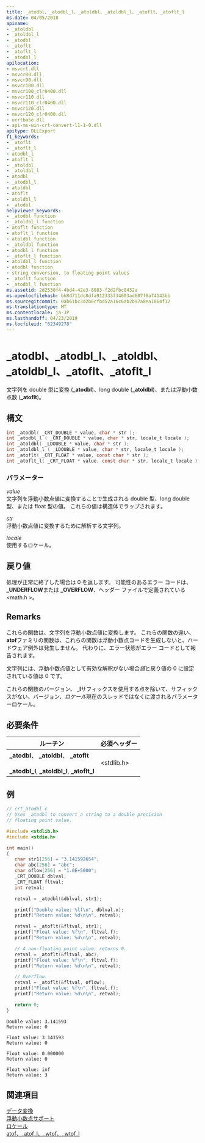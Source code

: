 ```yaml
---
title: _atodbl、_atodbl_l、_atoldbl、_atoldbl_l、_atoflt、_atoflt_l
ms.date: 04/05/2018
apiname:
- _atoldbl
- _atoldbl_l
- _atodbl
- _atoflt
- _atoflt_l
- _atodbl_l
apilocation:
- msvcrt.dll
- msvcr80.dll
- msvcr90.dll
- msvcr100.dll
- msvcr100_clr0400.dll
- msvcr110.dll
- msvcr110_clr0400.dll
- msvcr120.dll
- msvcr120_clr0400.dll
- ucrtbase.dll
- api-ms-win-crt-convert-l1-1-0.dll
apitype: DLLExport
f1_keywords:
- _atoflt
- _atoflt_l
- atodbl_l
- atoflt_l
- _atoldbl
- _atoldbl_l
- atodbl
- _atodbl_l
- atoldbl
- atoflt
- atoldbl_l
- _atodbl
helpviewer_keywords:
- _atodbl function
- _atoldbl_l function
- atoflt function
- atoflt_l function
- atoldbl function
- _atoldbl function
- atodbl_l function
- _atoflt_l function
- atoldbl_l function
- atodbl function
- string conversion, to floating point values
- _atoflt function
- _atodbl_l function
ms.assetid: 2d2530f4-4bd4-42e3-8083-f2d2fbc8432a
ms.openlocfilehash: bb8d711dc8dfa912333f34603ad607f0a74143bb
ms.sourcegitcommit: 0ab61bc3d2b6cfbd52a16c6ab2b97a8ea1864f12
ms.translationtype: MT
ms.contentlocale: ja-JP
ms.lasthandoff: 04/23/2019
ms.locfileid: "62349278"
---
```

# <a name="atodbl-atodbll-atoldbl-atoldbll-atoflt-atofltl"></a>_atodbl、_atodbl_l、_atoldbl、_atoldbl_l、_atoflt、_atoflt_l

文字列を double 型に変換 (**_atodbl**)、long double (**_atoldbl**)、または浮動小数点数 (**_atoflt**)。

## <a name="syntax"></a>構文

```C
int _atodbl( _CRT_DOUBLE * value, char * str );
int _atodbl_l ( _CRT_DOUBLE * value, char * str, locale_t locale );
int _atoldbl( _LDOUBLE * value, char * str );
int _atoldbl_l ( _LDOUBLE * value, char * str, locale_t locale );
int _atoflt( _CRT_FLOAT * value, const char * str );
int _atoflt_l( _CRT_FLOAT * value, const char * str, locale_t locale );
```

### <a name="parameters"></a>パラメーター

*value*<br/>
文字列を浮動小数点値に変換することで生成される double 型、long double 型、または float 型の値。 これらの値は構造体でラップされます。

*str*<br/>
浮動小数点値に変換するために解析する文字列。

*locale*<br/>
使用するロケール。

## <a name="return-value"></a>戻り値

処理が正常に終了した場合は 0 を返します。 可能性のあるエラー コードは、 **_UNDERFLOW**または **_OVERFLOW**、ヘッダー ファイルで定義されている\<math.h >。

## <a name="remarks"></a>Remarks

これらの関数は、文字列を浮動小数点値に変換します。 これらの関数の違い、 **atof**ファミリの関数は、これらの関数は浮動小数点コードを生成しないと、ハードウェア例外は発生しません。 代わりに、エラー状態がエラー コードとして報告されます。

文字列には、浮動小数点値として有効な解釈がない場合*値*と戻り値の 0 に設定されている値は 0 です。

これらの関数のバージョン、 **_l**サフィックスを使用する点を除いて、サフィックスがない、バージョン、*ロケール*現在のスレッドではなくに渡されるパラメーターロケール。

## <a name="requirements"></a>必要条件

|ルーチン|必須ヘッダー|
|--------------|---------------------|
|**_atodbl**、 **_atoldbl**、 **_atoflt**<br /><br /> **_atodbl_l**, **_atoldbl_l**, **_atoflt_l**|\<stdlib.h>|

## <a name="example"></a>例

```C
// crt_atodbl.c
// Uses _atodbl to convert a string to a double precision
// floating point value.

#include <stdlib.h>
#include <stdio.h>

int main()
{
   char str1[256] = "3.141592654";
   char abc[256] = "abc";
   char oflow[256] = "1.0E+5000";
   _CRT_DOUBLE dblval;
   _CRT_FLOAT fltval;
   int retval;

   retval = _atodbl(&dblval, str1);

   printf("Double value: %lf\n", dblval.x);
   printf("Return value: %d\n\n", retval);

   retval = _atoflt(&fltval, str1);
   printf("Float value: %f\n", fltval.f);
   printf("Return value: %d\n\n", retval);

   // A non-floating point value: returns 0.
   retval = _atoflt(&fltval, abc);
   printf("Float value: %f\n", fltval.f);
   printf("Return value: %d\n\n", retval);

   // Overflow.
   retval = _atoflt(&fltval, oflow);
   printf("Float value: %f\n", fltval.f);
   printf("Return value: %d\n\n", retval);

   return 0;
}
```

```Output
Double value: 3.141593
Return value: 0

Float value: 3.141593
Return value: 0

Float value: 0.000000
Return value: 0

Float value: inf
Return value: 3
```

## <a name="see-also"></a>関連項目

[データ変換](../../c-runtime-library/data-conversion.md)<br/>
[浮動小数点サポート](../../c-runtime-library/floating-point-support.md)<br/>
[ロケール](../../c-runtime-library/locale.md)<br/>
[atof、_atof_l、_wtof、_wtof_l](atof-atof-l-wtof-wtof-l.md)<br/>
